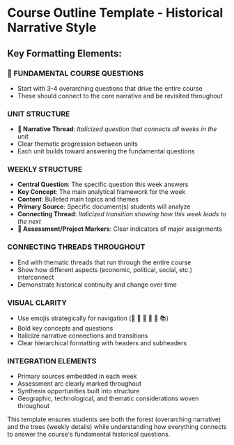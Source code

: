 # Course Outline Template - Historical Narrative Style

## **Key Formatting Elements:**

### **📍 FUNDAMENTAL COURSE QUESTIONS**

- Start with 3-4 overarching questions that drive the entire course
- These should connect to the core narrative and be revisited throughout

### **UNIT STRUCTURE**

- **🔗 Narrative Thread**: _Italicized question that connects all weeks in the unit_
- Clear thematic progression between units
- Each unit builds toward answering the fundamental questions

### **WEEKLY STRUCTURE**

- **Central Question**: The specific question this week answers
- **Key Concept**: The main analytical framework for the week
- **Content**: Bulleted main topics and themes
- **Primary Source**: Specific document(s) students will analyze
- **Connecting Thread**: _Italicized transition showing how this week leads to the next_
- **🎯 Assessment/Project Markers**: Clear indicators of major assignments

### **CONNECTING THREADS THROUGHOUT**

- End with thematic threads that run through the entire course
- Show how different aspects (economic, political, social, etc.) interconnect
- Demonstrate historical continuity and change over time

### **VISUAL CLARITY**

- Use emojis strategically for navigation (📍 🔗 🎯 📝 🔄 📚)
- Bold key concepts and questions
- Italicize narrative connections and transitions
- Clear hierarchical formatting with headers and subheaders

### **INTEGRATION ELEMENTS**

- Primary sources embedded in each week
- Assessment arc clearly marked throughout
- Synthesis opportunities built into structure
- Geographic, technological, and thematic considerations woven throughout

This template ensures students see both the forest (overarching narrative) and the trees (weekly details) while understanding how everything connects to answer the course's fundamental historical questions.